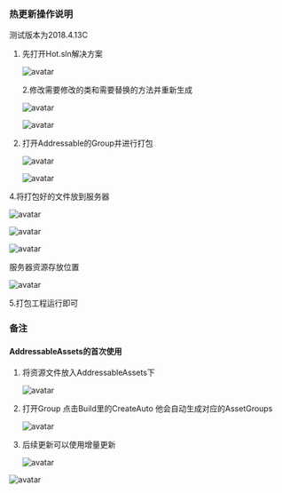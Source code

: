 ### 热更新操作说明

测试版本为2018.4.13C

1. 先打开Hot.sln解决方案

   ![avatar](http://139.196.233.153/Picture/2.png)

   2.修改需要修改的类和需要替换的方法并重新生成

   ![avatar](http://139.196.233.153/Picture/1.png)

   ![avatar](http://139.196.233.153/Picture/6.png)

3. 打开Addressable的Group并进行打包

   ![avatar](http://139.196.233.153/Picture/12.png)

   ![avatar](http://139.196.233.153/Picture/0.png)

4.将打包好的文件放到服务器

![avatar](http://139.196.233.153/Picture/8.png)

![avatar](http://139.196.233.153/Picture/3.png)

![avatar](http://139.196.233.153/Picture/5.png)

服务器资源存放位置

![avatar](http://139.196.233.153/Picture/4.png)

5.打包工程运行即可

### 备注

#### AddressableAssets的首次使用

1. 将资源文件放入AddressableAssets下

   ![avatar](http://139.196.233.153/Picture/15.png)

2. 打开Group 点击Build里的CreateAuto 他会自动生成对应的AssetGroups 

   ![avatar](http://139.196.233.153/Picture/16.png)

3. 后续更新可以使用增量更新

   ![avatar](http://139.196.233.153/Picture/14.png) 

![avatar](http://139.196.233.153/Picture/13.png)


